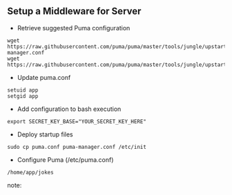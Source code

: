 ##  Setup a Middleware for Server

* Retrieve suggested Puma configuration

```
wget https://raw.githubusercontent.com/puma/puma/master/tools/jungle/upstart/puma-manager.conf
wget https://raw.githubusercontent.com/puma/puma/master/tools/jungle/upstart/puma.conf
```

* Update puma.conf

```
setuid app
setgid app
```

* Add configuration to bash execution

```
export SECRET_KEY_BASE="YOUR_SECRET_KEY_HERE"
```

* Deploy startup files

```
sudo cp puma.conf puma-manager.conf /etc/init
```

* Configure Puma (/etc/puma.conf)

```
/home/app/jokes
```

note:
